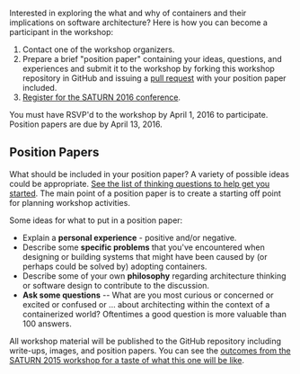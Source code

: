 Interested in exploring the what and why of containers and their implications on software architecture?  Here is how you can become a participant in the workshop:

1. Contact one of the workshop organizers.
2. Prepare a brief "position paper" containing your ideas, questions, and experiences and submit it to the workshop by forking this workshop repository in GitHub and issuing a [pull request](https://help.github.com/articles/using-pull-requests/) with your position paper included.
3. [Register for the SATURN 2016 conference](http://www.sei.cmu.edu/saturn/2016/registration.cfm).

You must have RSVP'd to the workshop by April 1, 2016 to participate.  Position papers are due by April 13, 2016.

## Position Papers

What should be included in your position paper?  A variety of possible ideas could be appropriate.  [See the list of thinking questions to help get you started](/questions.md).  The main point of a position paper is to create a starting off point for planning workshop activities.

Some ideas for what to put in a position paper:
* Explain a **personal experience** - positive and/or negative.
* Describe some **specific problems** that you've encountered when designing or building systems that might have been caused by (or perhaps could be solved by) adopting containers.
* Describe some of your own **philosophy** regarding architecture thinking or software design to contribute to the discussion.
* **Ask some questions** -- What are you most curious or concerned or excited or confused or ... about architecting within the context of a containerized world?  Oftentimes a good question is more valuable than 100 answers.

All workshop material will be published to the GitHub repository including write-ups, images, and position papers.  You can see the [outcomes from the SATURN 2015 workshop for a taste of what this one will be like](https://github.com/michaelkeeling/SATURN2015-Microservices-Workshop).
